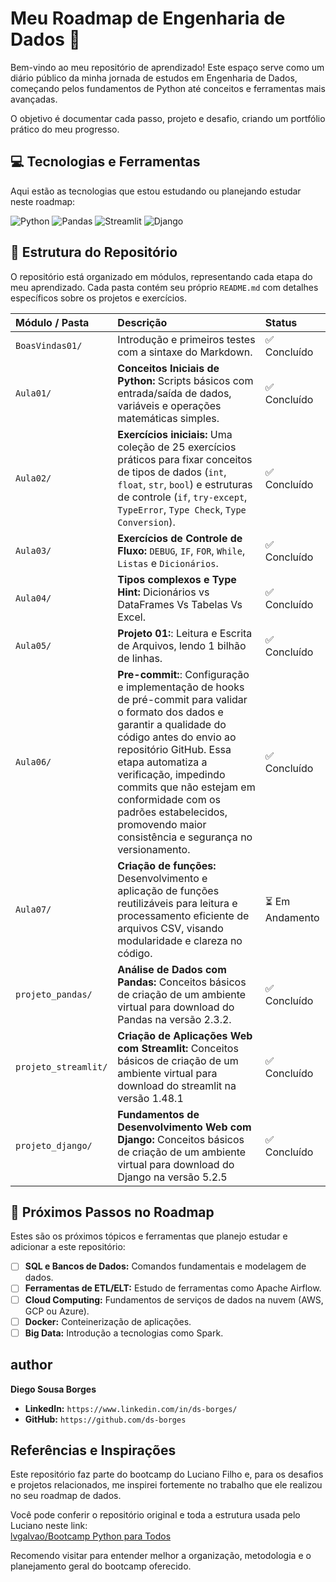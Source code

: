 # Meu Roadmap de Engenharia de Dados 🚀

Bem-vindo ao meu repositório de aprendizado! Este espaço serve como um diário público da minha jornada de estudos em Engenharia de Dados, começando pelos fundamentos de Python até conceitos e ferramentas mais avançadas.

O objetivo é documentar cada passo, projeto e desafio, criando um portfólio prático do meu progresso.

## 💻 Tecnologias e Ferramentas

Aqui estão as tecnologias que estou estudando ou planejando estudar neste roadmap:

![Python](https://img.shields.io/badge/Python-3776AB?style=for-the-badge&logo=python&logoColor=white)
![Pandas](https://img.shields.io/badge/Pandas-150458?style=for-the-badge&logo=pandas&logoColor=white)
![Streamlit](https://img.shields.io/badge/Streamlit-FF4B4B?style=for-the-badge&logo=streamlit&logoColor=white)
![Django](https://img.shields.io/badge/Django-092E20?style=for-the-badge&logo=django&logoColor=white)
## 📂 Estrutura do Repositório

O repositório está organizado em módulos, representando cada etapa do meu aprendizado. Cada pasta contém seu próprio `README.md` com detalhes específicos sobre os projetos e exercícios.

| Módulo / Pasta | Descrição | Status |
| :--- | :--- | :--- |
| `BoasVindas01/` | Introdução e primeiros testes com a sintaxe do Markdown. | ✅ Concluído |
| `Aula01/` | **Conceitos Iniciais de Python:** Scripts básicos com entrada/saída de dados, variáveis e operações matemáticas simples. | ✅ Concluído |
| `Aula02/` |  **Exercícios iniciais:** Uma coleção de 25 exercícios práticos para fixar conceitos de tipos de dados (`int`, `float`, `str`, `bool`) e estruturas de controle (`if`, `try-except`, `TypeError`, `Type Check`, `Type Conversion`). | ✅ Concluído |
| `Aula03/` | **Exercícios de Controle de Fluxo:** `DEBUG`, `IF`, `FOR`, `While`, `Listas` e `Dicionários`. | ✅ Concluído |
| `Aula04/` | **Tipos complexos e Type Hint:** Dicionários vs DataFrames Vs Tabelas Vs Excel. | ✅ Concluído |
| `Aula05/` | **Projeto 01:**: Leitura e Escrita de Arquivos, lendo 1 bilhão de linhas. | ✅ Concluído |
| `Aula06/` | **Pre-commit:**: Configuração e implementação de hooks de pré-commit para validar o formato dos dados e garantir a qualidade do código antes do envio ao repositório GitHub. Essa etapa automatiza a verificação, impedindo commits que não estejam em conformidade com os padrões estabelecidos, promovendo maior consistência e segurança no versionamento. | ✅ Concluído |
| `Aula07/` | **Criação de funções:** Desenvolvimento e aplicação de funções reutilizáveis para leitura e processamento eficiente de arquivos CSV, visando modularidade e clareza no código. | ⏳ Em Andamento |
| `projeto_pandas/` | **Análise de Dados com Pandas:** Conceitos básicos de criação de um ambiente virtual para download do Pandas na versão 2.3.2. | ✅ Concluído |
| `projeto_streamlit/` | **Criação de Aplicações Web com Streamlit:** Conceitos básicos de criação de um ambiente virtual para download do streamlit na versão 1.48.1 |  ✅ Concluído  |
| `projeto_django/` | **Fundamentos de Desenvolvimento Web com Django:**  Conceitos básicos de criação de um ambiente virtual para download do Django na versão 5.2.5 |  ✅ Concluído  |

## 🎯 Próximos Passos no Roadmap

Estes são os próximos tópicos e ferramentas que planejo estudar e adicionar a este repositório:

- [ ] **SQL e Bancos de Dados:** Comandos fundamentais e modelagem de dados.
- [ ] **Ferramentas de ETL/ELT:** Estudo de ferramentas como Apache Airflow.
- [ ] **Cloud Computing:** Fundamentos de serviços de dados na nuvem (AWS, GCP ou Azure).
- [ ] **Docker:** Conteinerização de aplicações.
- [ ] **Big Data:** Introdução a tecnologias como Spark.

## author

**Diego Sousa Borges**

* **LinkedIn:** `https://www.linkedin.com/in/ds-borges/`
* **GitHub:** `https://github.com/ds-borges`

## Referências e Inspirações

Este repositório faz parte do bootcamp do Luciano Filho e, para os desafios e projetos relacionados, me inspirei fortemente no trabalho que ele realizou no seu roadmap de dados.

Você pode conferir o repositório original e toda a estrutura usada pelo Luciano neste link:  
[lvgalvao/Bootcamp Python para Todos ](https://github.com/lvgalvao/data-engineering-roadmap/tree/79cd29019b91c3a7e8774d15156d63a02881da54/Bootcamp%20-%20Python%20para%20dados)

Recomendo visitar para entender melhor a organização, metodologia e o planejamento geral do bootcamp oferecido.

